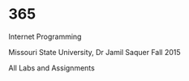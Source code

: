 # 365
Internet Programming

Missouri State University, Dr Jamil Saquer
Fall 2015

All Labs and Assignments
